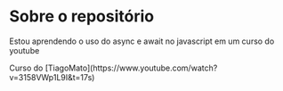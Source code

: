 # Sobre o repositório
<p> Estou aprendendo o uso do async e await no javascript em um curso do youtube </p>
<p> Curso do [TiagoMato](https://www.youtube.com/watch?v=3158VWp1L9I&t=17s)
